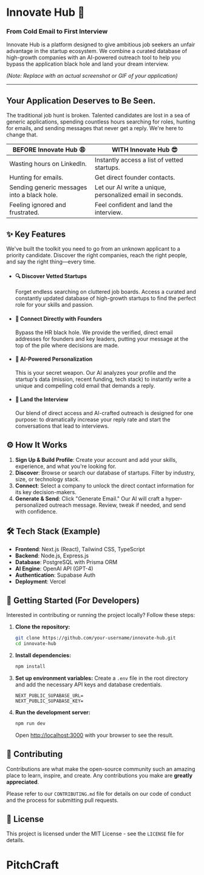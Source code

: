 # Innovate Hub 🚀

### From Cold Email to First Interview

Innovate Hub is a platform designed to give ambitious job seekers an unfair advantage in the startup ecosystem. We combine a curated database of high-growth companies with an AI-powered outreach tool to help you bypass the application black hole and land your dream interview.

*(Note: Replace with an actual screenshot or GIF of your application)*

-----

## Your Application Deserves to Be Seen.

The traditional job hunt is broken. Talented candidates are lost in a sea of generic applications, spending countless hours searching for roles, hunting for emails, and sending messages that never get a reply. We're here to change that.

| BEFORE Innovate Hub 😩                         | WITH Innovate Hub 😎                                     |
| ---------------------------------------------- | -------------------------------------------------------- |
| Wasting hours on LinkedIn.                     | Instantly access a list of vetted startups.              |
| Hunting for emails.                            | Get direct founder contacts.                             |
| Sending generic messages into a black hole.    | Let our AI write a unique, personalized email in seconds.|
| Feeling ignored and frustrated.                | Feel confident and land the interview.                   |

## ✨ Key Features

We've built the toolkit you need to go from an unknown applicant to a priority candidate. Discover the right companies, reach the right people, and say the right thing—every time.

  * #### 🔍 Discover Vetted Startups

    Forget endless searching on cluttered job boards. Access a curated and constantly updated database of high-growth startups to find the perfect role for your skills and passion.

  * #### 🤝 Connect Directly with Founders

    Bypass the HR black hole. We provide the verified, direct email addresses for founders and key leaders, putting your message at the top of the pile where decisions are made.

  * #### 🤖 AI-Powered Personalization

    This is your secret weapon. Our AI analyzes your profile and the startup's data (mission, recent funding, tech stack) to instantly write a unique and compelling cold email that demands a reply.

  * #### 💼 Land the Interview

    Our blend of direct access and AI-crafted outreach is designed for one purpose: to dramatically increase your reply rate and start the conversations that lead to interviews.

## ⚙️ How It Works

1.  **Sign Up & Build Profile**: Create your account and add your skills, experience, and what you're looking for.
2.  **Discover**: Browse or search our database of startups. Filter by industry, size, or technology stack.
3.  **Connect**: Select a company to unlock the direct contact information for its key decision-makers.
4.  **Generate & Send**: Click "Generate Email." Our AI will craft a hyper-personalized outreach message. Review, tweak if needed, and send with confidence.

## 🛠️ Tech Stack (Example)

  * **Frontend**: Next.js (React), Tailwind CSS, TypeScript
  * **Backend**: Node.js, Express.js
  * **Database**: PostgreSQL with Prisma ORM
  * **AI Engine**: OpenAI API (GPT-4)
  * **Authentication**: Supabase Auth
  * **Deployment**: Vercel

## 🚀 Getting Started (For Developers)

Interested in contributing or running the project locally? Follow these steps:

1.  **Clone the repository:**

    ```bash
    git clone https://github.com/your-username/innovate-hub.git
    cd innovate-hub
    ```

2.  **Install dependencies:**

    ```bash
    npm install
    ```

3.  **Set up environment variables:**
    Create a `.env` file in the root directory and add the necessary API keys and database credentials.

    ```env
    NEXT_PUBLIC_SUPABASE_URL=
    NEXT_PUBLIC_SUPABASE_KEY=
    ```

4.  **Run the development server:**

    ```bash
    npm run dev
    ```

    Open [http://localhost:3000](https://www.google.com/search?q=http://localhost:3000) with your browser to see the result.

## 🤝 Contributing

Contributions are what make the open-source community such an amazing place to learn, inspire, and create. Any contributions you make are **greatly appreciated**.

Please refer to our `CONTRIBUTING.md` file for details on our code of conduct and the process for submitting pull requests.

## 📄 License

This project is licensed under the MIT License - see the `LICENSE` file for details.
# PitchCraft

